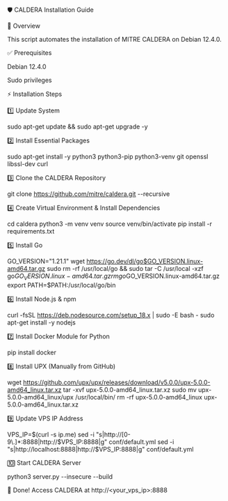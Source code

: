 🛡️ CALDERA Installation Guide

📌 Overview

This script automates the installation of MITRE CALDERA on Debian 12.4.0.

✅ Prerequisites

Debian 12.4.0

Sudo privileges

⚡ Installation Steps

1️⃣ Update System

sudo apt-get update && sudo apt-get upgrade -y

2️⃣ Install Essential Packages

sudo apt-get install -y python3 python3-pip python3-venv git openssl libssl-dev curl

3️⃣ Clone the CALDERA Repository

git clone https://github.com/mitre/caldera.git --recursive

4️⃣ Create Virtual Environment & Install Dependencies

cd caldera
python3 -m venv venv
source venv/bin/activate
pip install -r requirements.txt

5️⃣ Install Go

GO_VERSION="1.21.1"
wget https://go.dev/dl/go$GO_VERSION.linux-amd64.tar.gz
sudo rm -rf /usr/local/go && sudo tar -C /usr/local -xzf go$GO_VERSION.linux-amd64.tar.gz
rm go$GO_VERSION.linux-amd64.tar.gz
export PATH=$PATH:/usr/local/go/bin

6️⃣ Install Node.js & npm

curl -fsSL https://deb.nodesource.com/setup_18.x | sudo -E bash -
sudo apt-get install -y nodejs

7️⃣ Install Docker Module for Python

pip install docker

8️⃣ Install UPX (Manually from GitHub)

wget https://github.com/upx/upx/releases/download/v5.0.0/upx-5.0.0-amd64_linux.tar.xz
tar -xvf upx-5.0.0-amd64_linux.tar.xz
sudo mv upx-5.0.0-amd64_linux/upx /usr/local/bin/
rm -rf upx-5.0.0-amd64_linux upx-5.0.0-amd64_linux.tar.xz

9️⃣ Update VPS IP Address

VPS_IP=$(curl -s ip.me)
sed -i "s|http://[0-9\.]*:8888|http://$VPS_IP:8888|g" conf/default.yml
sed -i "s|http://localhost:8888|http://$VPS_IP:8888|g" conf/default.yml

🔟 Start CALDERA Server

python3 server.py --insecure --build

🎉 Done! Access CALDERA at http://<your_vps_ip>:8888
